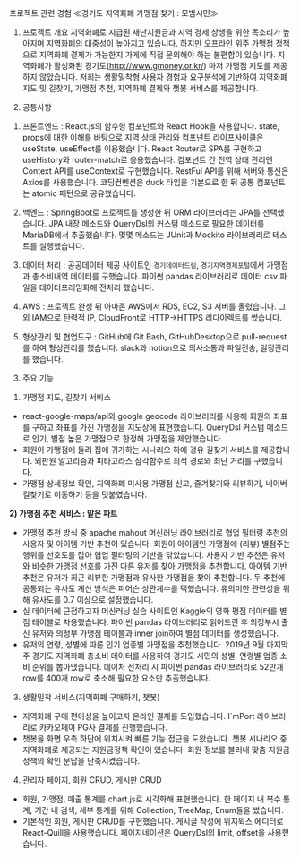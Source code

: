 프로젝트 관련 경험 ≪경기도 지역화폐 가맹점 찾기 : 모범시민≫
1. 프로젝트 개요
지역화폐로 지급된 재난지원금과 지역 경제 상생을 위한 목소리가 높아지며 지역화폐의 대중성이 높아지고 있습니다. 하지만 오프라인 위주 가맹점 정책으로 지역화폐 결제가 가능한지 가게에 직접 문의해야 하는 불편함이 있습니다. 지역화폐가 활성화된 경기도(http://www.gmoney.or.kr/) 마저 가맹점 지도를 제공하지 않았습니다. 저희는 생활밀착형 사용자 경험과 요구분석에 기반하여 지역화폐 지도 및 길찾기, 가맹점 추천, 지역화폐 결제와 챗봇 서비스를 제공합니다.

2. 공통사항
1) 프론트엔드 : React.js의 함수형 컴포넌트와 React Hook을 사용합니다. state, props에 대한 이해를 바탕으로 지역 상태 관리와 컴포넌트 라이프사이클은 useState, useEffect를 이용했습니다. React Router로 SPA를 구현하고 useHistory와 router-match로 응용했습니다. 컴포넌트 간 전역 상태 관리엔 Context API를 useContext로 구현했습니다. RestFul API를 위해 서버와 통신은 Axios를 사용했습니다. 코딩컨벤션은 duck 타입을 기본으로 한 뒤 공통 컴포넌트는 atomic 패턴으로 공유했습니다.

2) 백엔드 : SpringBoot로 프로젝트를 생성한 뒤 ORM 라이브러리는 JPA를 선택했습니다. JPA 내장 메소드와 QueryDsl의 커스텀 메소드로 필요한 데이터를 MariaDB에서 추출했습니다. 몇몇 메소드는 JUnit과 Mockito 라이브러리로 테스트를 실행했습니다.

3) 데이터 처리 : 공공데이터 제공 사이트인 `경기데이터드림`, `경기지역경제포털`에서 가맹점과 총소비내역 데이터를 구했습니다. 파이썬 pandas 라이브러리로 데이터 csv 파일을 데이터프레임화해 전처리 했습니다.

4) AWS : 프로젝트 완성 뒤 아마존 AWS에서 RDS, EC2, S3 서버를 올렸습니다. 그 외 IAM으로 탄력적 IP, CloudFront로 HTTP→HTTPS 리다이렉트를 썼습니다.

5) 형상관리 및 협업도구 : GitHub에 Git Bash, GitHubDesktop으로 pull-request를 하여 형상관리를 했습니다. slack과 notion으로 의사소통과 파일전송, 일정관리를 했습니다.

3. 주요 기능
1) 가맹점 지도, 길찾기 서비스
- react-google-maps/api와 google geocode 라이브러리를 사용해 회원의 좌표를 구하고 좌표를 가진 가맹점을 지도상에 표현했습니다. QueryDsl 커스텀 메소드로 인기, 별점 높은 가맹점으로 한정해 가맹점을 제안했습니다.
- 회원이 가맹점에 들려 집에 귀가하는 시나리오 하에 경유 길찾기 서비스를 제공합니다. 외판원 알고리즘과 피타고라스 삼각함수로 최적 경로와 최단 거리를 구했습니다.
- 가맹점 상세정보 확인, 지역화폐 미사용 가맹점 신고, 즐겨찾기와 리뷰하기, 네이버 길찾기로 이동하기 등을 덧붙였습니다.

<b>2) 가맹점 추천 서비스 : 맡은 파트</b>
- 가맹점 추천 방식 중 apache mahout 머신러닝 라이브러리로 협업 필터링 추천의 사용자 및 아이템 기반 추천이 있습니다. 회원이 아이템인 가맹점에 (리뷰) 별점주는 행위를 선호도를 잡아 협업 필터링의 기반을 닦았습니다. 사용자 기반 추천은 유저와 비슷한 가맹점 선호를 가진 다른 유저를 찾아 가맹점을 추천합니다. 아이템 기반 추천은 유저가 최근 리뷰한 가맹점과 유사한 가맹점을 찾아 추천합니다. 두 추천에 공통되는 유사도 계산 방식은 피어슨 상관계수를 택했습니다. 유의미한 관련성을 위해 유사도를 0.7 이상으로 설정했습니다.
- 실 데이터에 근접하고자 머신러닝 실습 사이트인 Kaggle의 영화 평점 데이터를 별점 테이블로 차용했습니다. 파이썬 pandas 라이브러리로 읽어드린 후 의정부시 출신 유저와 의정부 가맹점 테이블과 inner join하여 별점 데이터를 생성했습니다.
- 유저의 연령, 성별에 따른 인기 업종별 가맹점을 추천했습니다. 2019년 9월 마지막 주 경기도 지역화폐 총소비 데이터를 사용하여 경기도 시민의 성별, 연령별 업종 소비 순위를 뽑아냈습니다. 데이처 전처리 시 파이썬 pandas 라이브러리로 52만개 row를 400개 row로 축소해 필요한 요소만 추출했습니다.

3) 생활밀착 서비스(지역화폐 구매하기, 챗봇)
- 지역화폐 구매 편이성을 높이고자 온라인 결제를 도입했습니다. I`mPort 라이브러리로 카카오페이 PG사 결제를 진행했습니다.
- 챗봇을 화면 우측 하단에 위치시켜 빠른 기능 접근을 도왔습니다. 챗봇 시나리오 중 지역화폐로 제공되는 지원금정책 확인이 있습니다. 회원 정보를 불러내 맞춤 지원금정책의 확인 문답을 단축시켰습니다.

4) 관리자 페이지, 회원 CRUD, 게시판 CRUD
- 회원, 가맹점, 매출 통계를 chart.js로 시각화해 표현했습니다. 한 페이지 내 복수 통계, 기간 내 검색, 세부 통계를 위해 Collection, TreeMap, Enum들을 썼습니다.
- 기본적인 회원, 게시판 CRUD를 구현했습니다. 게시글 작성에 위지윅스 에디터로 React-Quill을 사용했습니다. 페이지네이션은 QueryDsl의 limit, offset을 사용했습니다.
 
